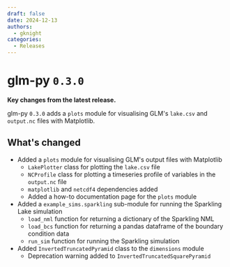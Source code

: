 ```yaml
---
draft: false 
date: 2024-12-13
authors:
  - gknight
categories:
  - Releases
---
```


# glm-py `0.3.0`

**Key changes from the latest release.**

glm-py `0.3.0` adds a `plots` module for visualising GLM's `lake.csv` and 
`output.nc` files with Matplotlib.

<!-- more -->

## What's changed

- Added a `plots` module for visualising GLM's output files with Matplotlib
  - `LakePlotter` class for plotting the `lake.csv` file
  - `NCProfile` class for plotting a timeseries profile of variables in the 
    `output.nc` file
  - `matplotlib` and `netcdf4` dependencies added
  - Added a how-to documentation page for the `plots` module
- Added a `example_sims.sparkling` sub-module for running the Sparkling Lake
simulation
  - `load_nml` function for returning a dictionary of the Sparkling NML
  - `load_bcs` function for returning a pandas dataframe of the boundary 
  condition data
  - `run_sim` function for running the Sparkling simulation
- Added `InvertedTruncatedPyramid` class to the `dimensions` module
  - Deprecation warning added to `InvertedTruncatedSquarePyramid`